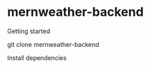 # mernweather-backend

Getting started

git clone  <git lab template url> mernweather-backend

Install dependencies

